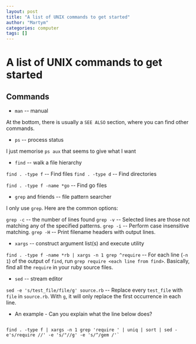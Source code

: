 ```yaml
---
layout: post
title: "A list of UNIX commands to get started"
author: "Martym"
categories: computer
tags: []
---
```


# A list of UNIX commands to get started

## Commands

- `man` -- manual

At the bottom, there is usually a `SEE ALSO` section, where you can
find other commands.

- `ps` -- process status

I just memorise `ps aux` that seems to give what I want

- `find` -- walk a file hierarchy

`find . -type f` -- Find files
`find . -type d` -- Find directories

`find . -type f -name *go` -- Find go files

- `grep` and friends -- file pattern searcher

I only use `grep`. Here are the common options:

`grep -c` -- the number of lines found
`grep -v` -- Selected lines are those not matching any of the specified patterns.
`grep -i` -- Perform case insensitive matching.
`grep -H` -- Print filename headers with output lines.

- `xargs` -- construct argument list(s) and execute utility

`find . -type f -name *rb | xargs -n 1 grep ^require` -- For each line (`-n 1`)
of the output of `find`, run `grep require <each line from
find>`. Basically, find all the `require` in your ruby source files.

- `sed` -- stream editor

`sed -e 's/test_file/file/g' source.rb` -- Replace every `test_file`
with `file` in `source.rb`. With `g`, it will only replace the first
occurrence in each line.

- An example - Can you explain what the line below does?

``` shell

find . -type f | xargs -n 1 grep 'require ' | uniq | sort | sed -e's/require //' -e 's/"//g' -e 's/^/gem /'`

```
